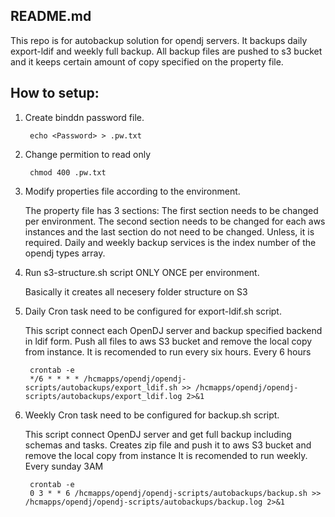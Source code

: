 README.md
---------
This repo is for autobackup solution for opendj servers. 
It backups daily export-ldif and weekly full backup.
All backup files are pushed to s3 bucket and it keeps certain amount of copy specified on the property file.


How to setup:
-------------

1. Create binddn password file. 

		echo <Password> > .pw.txt

1. Change permition to read only
	
		chmod 400 .pw.txt 

1. Modify properties file according to the environment. 

	The property file has 3 sections: 
	The first section needs to be changed per environment.
	The second section needs to be changed for each aws instances and
	the last section do not need to be changed. Unless, it is required. 
	Daily and weekly backup services is the index number of the opendj types array.

1. Run s3-structure.sh script ONLY ONCE per environment. 

	Basically it creates all necesery folder structure on S3

1. Daily Cron task need to be configured for export-ldif.sh script.

	This script connect each OpenDJ server and backup specified backend in ldif form. 
	Push all files to aws S3 bucket and remove the local copy from instance. 
	It is recomended to run every six hours. 
	Every 6 hours 
		
		crontab -e
		*/6 * * * * /hcmapps/opendj/opendj-scripts/autobackups/export_ldif.sh >> /hcmapps/opendj/opendj-scripts/autobackups/export_ldif.log 2>&1


1. Weekly Cron task need to be configured for backup.sh script. 

	This script connect OpenDJ server and get full backup including schemas and tasks.
	Creates zip file and push it to aws S3 bucket and remove the local copy from instance 
	It is recomended to run weekly. 
	Every sunday 3AM 
	
		crontab -e
		0 3 * * 6 /hcmapps/opendj/opendj-scripts/autobackups/backup.sh >> /hcmapps/opendj/opendj-scripts/autobackups/backup.log 2>&1

 

